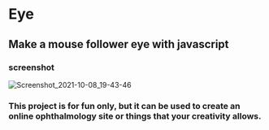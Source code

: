 # Eye

## Make a mouse follower eye with javascript

### screenshot 

![Screenshot_2021-10-08_19-43-46](https://user-images.githubusercontent.com/71524940/136590252-a6019772-98d4-4d70-9914-2971218b4eec.png)


### This project is for fun only, but it can be used to create an online ophthalmology site or things that your creativity allows.


